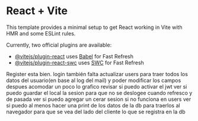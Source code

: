 # React + Vite

This template provides a minimal setup to get React working in Vite with HMR and some ESLint rules.

Currently, two official plugins are available:

- [@vitejs/plugin-react](https://github.com/vitejs/vite-plugin-react/blob/main/packages/plugin-react/README.md) uses [Babel](https://babeljs.io/) for Fast Refresh
- [@vitejs/plugin-react-swc](https://github.com/vitejs/vite-plugin-react-swc) uses [SWC](https://swc.rs/) for Fast Refresh


Register esta bien. 
login también
falta actualizar users para traer todos los datos del usuario(en base al log del mail) y poder modificar los campos
despues acomodar un poco lo grafico
revisar si puedo activar el jwt
ver si puedo guardar el local la sesion para que no se deslogee cuando refresco
y de pasada ver si puedo agregar un cerar sesion
si no funciona en users ver si puedo al menos hacer una print de los datos de la db para traerlos al navegador para que se 
vea del lado del cliente lo que se registra en la db